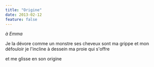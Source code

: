 ```yaml
---
title: "Origine"
date: 2013-02-12
feature: false
---
```


*à Emma*

Je la dévore comme un monstre
ses cheveux sont ma grippe et mon défouloir
je l'incline à dessein
ma proie qui s'offre

et me glisse en son origine

